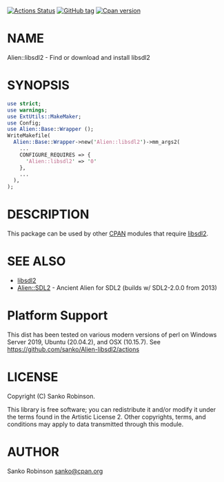 [![Actions Status](https://github.com/sanko/Alien-libsdl2/workflows/CI/badge.svg)](https://github.com/sanko/Alien-libsdl2/actions)
[![GitHub tag](https://img.shields.io/github/tag/sanko/Alien-libsdl2.svg)]()
[![Cpan version](https://img.shields.io/cpan/v/Alien-libsdl2.svg)](https://metacpan.org/release/Alien-libsdl2)

# NAME

Alien::libsdl2 - Find or download and install libsdl2

# SYNOPSIS

```perl
use strict;
use warnings;
use ExtUtils::MakeMaker;
use Config;
use Alien::Base::Wrapper ();
WriteMakefile(
  Alien::Base::Wrapper->new('Alien::libsdl2')->mm_args2(
    ...
    CONFIGURE_REQUIRES => {
      'Alien::libsdl2' => '0'
    },
    ...
  ),
);
```

# DESCRIPTION

This package can be used by other [CPAN](https://metacpan.org) modules that
require [libsdl2](http://libsdl.org).

# SEE ALSO

- [libsdl2](http://libsdl.org)
- [Alien::SDL2](https://metacpan.org/pod/Alien%3A%3ASDL2) - Ancient Alien for SDL2 (builds w/ SDL2-2.0.0 from 2013)

# Platform Support

This dist has been tested on various modern versions of perl on Windows Server
2019, Ubuntu (20.04.2), and OSX (10.15.7). See
https://github.com/sanko/Alien-libsdl2/actions

# LICENSE

Copyright (C) Sanko Robinson.

This library is free software; you can redistribute it and/or modify it under
the terms found in the Artistic License 2. Other copyrights, terms, and
conditions may apply to data transmitted through this module.

# AUTHOR

Sanko Robinson <sanko@cpan.org>
